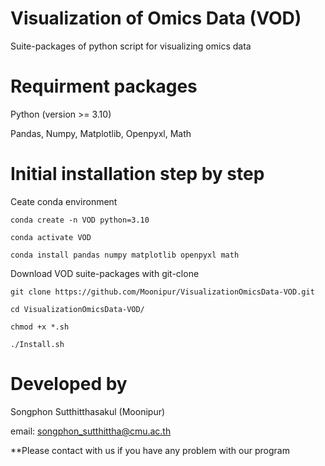 # Visualization of Omics Data (VOD)

  Suite-packages of python script for visualizing omics data

# Requirment packages

  Python (version >= 3.10)
  
  Pandas, Numpy, Matplotlib, Openpyxl, Math
  
# Initial installation step by step

  Ceate conda environment
    
    conda create -n VOD python=3.10
    
    conda activate VOD
    
    conda install pandas numpy matplotlib openpyxl math
    
  Download VOD suite-packages with git-clone
    
    git clone https://github.com/Moonipur/VisualizationOmicsData-VOD.git
    
    cd VisualizationOmicsData-VOD/
    
    chmod +x *.sh
    
    ./Install.sh
    
# Developed by

  Songphon Sutthitthasakul (Moonipur)

  email: songphon_sutthittha@cmu.ac.th
  
  **Please contact with us if you have any problem with our program
